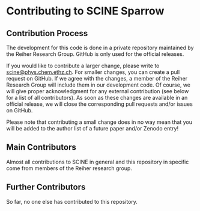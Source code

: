 Contributing to SCINE Sparrow
=============================

Contribution Process
--------------------

The development for this code is done in a private repository maintained by the 
Reiher Research Group. GitHub is only used for the official releases.

If you would like to contribute a larger change, please write to <scine@phys.chem.ethz.ch>.
For smaller changes, you can create a pull request on GitHub. If we agree with
the changes, a member of the Reiher Research Group will include them in our
development code. Of course, we will give proper acknowledgment for any external
contribution (see below for a list of all contributors). As soon as these changes 
are available in an official release, we will close the corresponding pull requests 
and/or issues on GitHub.

Please note that contributing a small change does in no way mean that you will
be added to the author list of a future paper and/or Zenodo entry!


Main Contributors
-----------------

Almost all contributions to SCINE in general and this repository in specific come 
from members of the Reiher research group.


Further Contributors
--------------------

So far, no one else has contributed to this repository.
